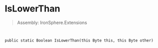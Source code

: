 ﻿

# IsLowerThan

> Assembly: IronSphere.Extensions



```


public static Boolean IsLowerThan(this Byte this, this Byte other)
```